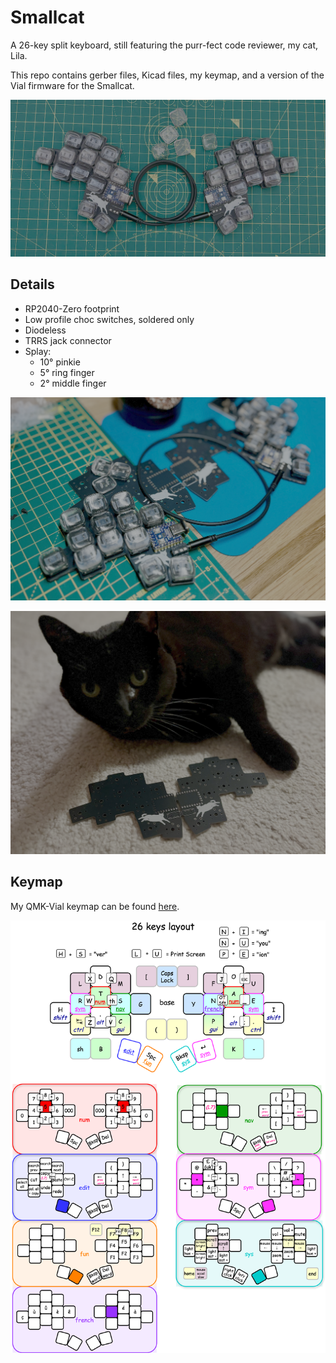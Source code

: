 # Smallcat

A 26-key split keyboard, still featuring the purr-fect code reviewer, my cat, Lila.

This repo contains gerber files, Kicad files, my keymap, and a version of the Vial firmware for the Smallcat.

![smallcat](./images/smallcat.png)

## Details

- RP2040-Zero footprint
- Low profile choc switches, soldered only
- Diodeless
- TRRS jack connector
- Splay:
  - 10° pinkie
  - 5° ring finger
  - 2° middle finger

![smallcat2](./images/smallcat2.png)

![lila](./images/lila.png)
  
## Keymap

My QMK-Vial keymap can be found [here](https://github.com/smallwat3r/vial-keymap).

![keymap](https://github.com/smallwat3r/vial-keymap/blob/main/images/keymap.png)
